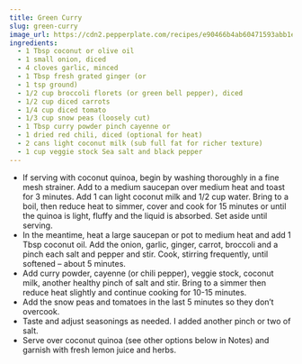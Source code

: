 ```yaml
---
title: Green Curry
slug: green-curry
image_url: https://cdn2.pepperplate.com/recipes/e90466b4ab60471593abb1e4af9e4f24.jpg
ingredients:
  - 1 Tbsp coconut or olive oil
  - 1 small onion, diced
  - 4 cloves garlic, minced
  - 1 Tbsp fresh grated ginger (or
  - 1 tsp ground)
  - 1/2 cup broccoli florets (or green bell pepper), diced
  - 1/2 cup diced carrots
  - 1/4 cup diced tomato
  - 1/3 cup snow peas (loosely cut)
  - 1 Tbsp curry powder pinch cayenne or
  - 1 dried red chili, diced (optional for heat)
  - 2 cans light coconut milk (sub full fat for richer texture)
  - 1 cup veggie stock Sea salt and black pepper
---
```


* If serving with coconut quinoa, begin by washing thoroughly in a fine mesh strainer. Add to a medium saucepan over medium heat and toast for 3 minutes. Add 1 can light coconut milk and 1/2 cup water. Bring to a boil, then reduce heat to simmer, cover and cook for 15 minutes or until the quinoa is light, fluffy and the liquid is absorbed. Set aside until serving.
* In the meantime, heat a large saucepan or pot to medium heat and add 1 Tbsp coconut oil. Add the onion, garlic, ginger, carrot, broccoli and a pinch each salt and pepper and stir. Cook, stirring frequently, until softened – about 5 minutes.
* Add curry powder, cayenne (or chili pepper), veggie stock, coconut milk, another healthy pinch of salt and stir. Bring to a simmer then reduce heat slightly and continue cooking for 10-15 minutes.
* Add the snow peas and tomatoes in the last 5 minutes so they don’t overcook.
* Taste and adjust seasonings as needed. I added another pinch or two of salt.
* Serve over coconut quinoa (see other options below in Notes) and garnish with fresh lemon juice and herbs.
